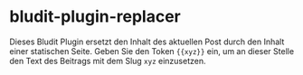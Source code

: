 # bludit-plugin-replacer
Dieses Bludit Plugin ersetzt den Inhalt des aktuellen Post durch den Inhalt einer statischen Seite. Geben Sie den Token `{{xyz}}` ein, um an dieser Stelle den Text des Beitrags mit dem Slug `xyz` einzusetzen.
